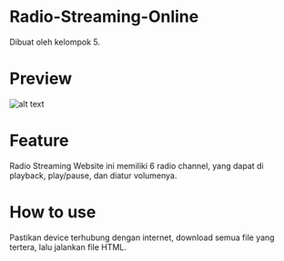 # Radio-Streaming-Online
Dibuat oleh kelompok 5.

# Preview
![alt text](https://i.ibb.co/Sc9KhK1/ss.png)

# Feature
Radio Streaming Website ini memiliki 6 radio channel, yang dapat di playback, play/pause, dan diatur volumenya.

# How to use
Pastikan device terhubung dengan internet, download semua file yang tertera, lalu jalankan file HTML.

